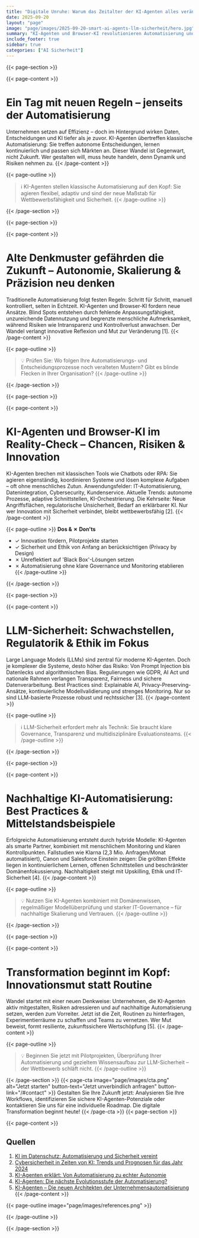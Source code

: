 ```yaml
---
title: "Digitale Unruhe: Warum das Zeitalter der KI-Agenten alles verändert"
date: 2025-09-20
layout: "page"
image: "page/images/2025-09-20-smart-ai-agents-llm-sicherheit/hero.jpg"
summary: "KI-Agenten und Browser-KI revolutionieren Automatisierung und Unternehmensentscheidungen – sie bringen neue Risiken, Herausforderungen für Governance, Sicherheit und nachhaltige Skalierbarkeit. Dieses Whitepaper bietet einen praxisnahen Leitfaden für eine sichere Einführung von LLMs und zeigt, wie Governance, Best Practices und nachhaltige Automatisierung für Innovationsführende essenziell werden."
include_footer: true
sidebar: true
categories: ["AI Sicherheit"]
---
```


{{< page-section >}}

{{< page-content >}}
# Ein Tag mit neuen Regeln – jenseits der Automatisierung

Unternehmen setzen auf Effizienz – doch im Hintergrund wirken Daten, Entscheidungen und KI tiefer als je zuvor. KI-Agenten übertreffen klassische Automatisierung: Sie treffen autonome Entscheidungen, lernen kontinuierlich und passen sich Märkten an. Dieser Wandel ist Gegenwart, nicht Zukunft. Wer gestalten will, muss heute handeln, denn Dynamik und Risiken nehmen zu.
{{< /page-content >}}

{{< page-outline >}}
> ℹ️ KI-Agenten stellen klassische Automatisierung auf den Kopf: Sie agieren flexibel, adaptiv und sind der neue Maßstab für Wettbewerbsfähigkeit und Sicherheit.
{{< /page-outline >}}

{{< /page-section >}}

{{< page-section >}}

{{< page-content >}}
# Alte Denkmuster gefährden die Zukunft – Autonomie, Skalierung & Präzision neu denken

Traditionelle Automatisierung folgt festen Regeln: Schritt für Schritt, manuell kontrolliert, selten in Echtzeit. KI-Agenten und Browser-KI fordern neue Ansätze. Blind Spots entstehen durch fehlende Anpassungsfähigkeit, unzureichende Datennutzung und begrenzte menschliche Aufmerksamkeit, während Risiken wie Intransparenz und Kontrollverlust anwachsen. Der Wandel verlangt innovative Reflexion und Mut zur Veränderung [1].
{{< /page-content >}}

{{< page-outline >}}
> 💡 Prüfen Sie: Wo folgen Ihre Automatisierungs- und Entscheidungsprozesse noch veralteten Mustern? Gibt es blinde Flecken in Ihrer Organisation?
{{< /page-outline >}}

{{< /page-section >}}

{{< page-section >}}

{{< page-content >}}
# KI-Agenten und Browser-KI im Reality-Check – Chancen, Risiken & Innovation

KI-Agenten brechen mit klassischen Tools wie Chatbots oder RPA: Sie agieren eigenständig, koordinieren Systeme und lösen komplexe Aufgaben – oft ohne menschliches Zutun. Anwendungsfelder: IT-Automatisierung, Datenintegration, Cybersecurity, Kundenservice. Aktuelle Trends: autonome Prozesse, adaptive Schnittstellen, KI-Orchestrierung. Die Kehrseite: Neue Angriffsflächen, regulatorische Unsicherheit, Bedarf an erklärbarer KI. Nur wer Innovation mit Sicherheit verbindet, bleibt wettbewerbsfähig [2].
{{< /page-content >}}

{{< page-outline >}}
**Dos & ✗ Don'ts**
- ✓ Innovation fördern, Pilotprojekte starten
- ✓ Sicherheit und Ethik von Anfang an berücksichtigen (Privacy by Design)
- ✗ Unreflektiert auf 'Black Box'-Lösungen setzen
- ✗ Automatisierung ohne klare Governance und Monitoring etablieren
{{< /page-outline >}}

{{< /page-section >}}

{{< page-section >}}

{{< page-content >}}
# LLM-Sicherheit: Schwachstellen, Regulatorik & Ethik im Fokus

Large Language Models (LLMs) sind zentral für moderne KI-Agenten. Doch je komplexer die Systeme, desto höher das Risiko: Von Prompt Injection bis Datenlecks und algorithmischen Bias. Regulierungen wie GDPR, AI Act und nationale Rahmen verlangen Transparenz, Fairness und sichere Datenverarbeitung. Best Practices sind: Explainable AI, Privacy-Preserving-Ansätze, kontinuierliche Modellvalidierung und strenges Monitoring. Nur so sind LLM-basierte Prozesse robust und rechtssicher [3].
{{< /page-content >}}

{{< page-outline >}}
> ℹ️ LLM-Sicherheit erfordert mehr als Technik: Sie braucht klare Governance, Transparenz und multidisziplinäre Evaluationsteams.
{{< /page-outline >}}

{{< /page-section >}}

{{< page-section >}}

{{< page-content >}}
# Nachhaltige KI-Automatisierung: Best Practices & Mittelstandsbeispiele

Erfolgreiche Automatisierung entsteht durch hybride Modelle: KI-Agenten als smarte Partner, kombiniert mit menschlichem Monitoring und klaren Kontrollpunkten. Fallstudien wie Klarna (2,3 Mio. Anfragen/Monat automatisiert), Canon und Salesforce Einstein zeigen: Die größten Effekte liegen in kontinuierlichem Lernen, offenen Schnittstellen und beschränkter Domänenfokussierung. Nachhaltigkeit steigt mit Upskilling, Ethik und IT-Sicherheit [4].
{{< /page-content >}}

{{< page-outline >}}
> 💡 Nutzen Sie KI-Agenten kombiniert mit Domänenwissen, regelmäßiger Modellüberprüfung und starker IT-Governance – für nachhaltige Skalierung und Vertrauen.
{{< /page-outline >}}

{{< /page-section >}}

{{< page-section >}}

{{< page-content >}}
# Transformation beginnt im Kopf: Innovationsmut statt Routine

Wandel startet mit einer neuen Denkweise: Unternehmen, die KI-Agenten aktiv mitgestalten, Risiken adressieren und auf nachhaltige Automatisierung setzen, werden zum Vorreiter. Jetzt ist die Zeit, Routinen zu hinterfragen, Experimentierräume zu schaffen und Teams zu vernetzen. Wer Mut beweist, formt resiliente, zukunftssichere Wertschöpfung [5].
{{< /page-content >}}

{{< page-outline >}}
> 💡 Beginnen Sie jetzt mit Pilotprojekten, Überprüfung Ihrer Automatisierung und gezieltem Wissensaufbau zur LLM-Sicherheit – der Wettbewerb schläft nicht.
{{< /page-outline >}}

{{< /page-section >}}
{{< page-cta image="page/images/cta.png" alt="Jetzt starten" button-text="Jetzt unverbindlich anfragen" button-link="/#contact" >}}
Gestalten Sie Ihre Zukunft jetzt: Analysieren Sie Ihre Workflows, identifizieren Sie sichere KI-Agenten-Potenziale oder kontaktieren Sie uns für eine individuelle Roadmap. Die digitale Transformation beginnt heute!
{{< /page-cta >}}
{{< page-section >}}

{{< page-content >}}
## Quellen

1. [KI im Datenschutz: Automatisierung und Sicherheit vereint](https://www.dataguard.de/blog/ki-im-datenschutz-automatisierung-und-sicherheit/?hs_amp=true)  
2. [Cybersicherheit in Zeiten von KI: Trends und Prognosen für das Jahr 2024](https://www.kaspersky.de/blog/ki-prognosen-2024/30795/)  
3. [KI-Agenten erklärt: Von Automatisierung zu echter Autonomie](https://www.futurice.com/blog/ki-agenten-erklart)  
4. [KI-Agenten: Die nächste Evolutionsstufe der Automatisierung?](https://www.software-journal.de/2025/05/19/ki-agenten-die-nchste-evolutionsstufe-der-automatisierung/)  
5. [KI-Agenten – Die neuen Architekten der Unternehmensautomatisierung](https://www.it-it-prof.de/2025/04/22/ki-agenten-die-neuen-architekten-der-unternehmensautomatisierung/)
{{< /page-content >}}

{{< page-outline image="page/images/references.png" >}}

{{< /page-outline >}}

{{< /page-section >}}